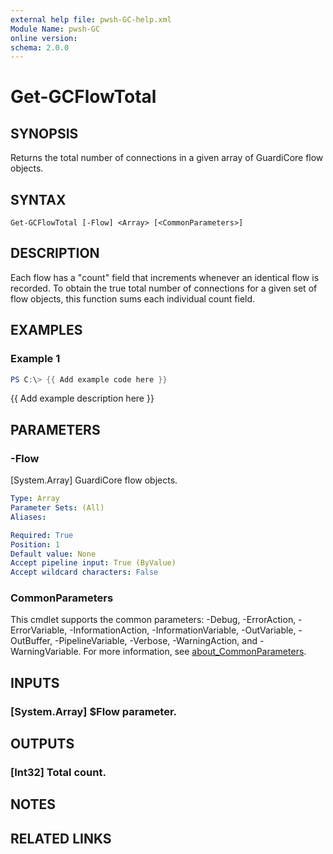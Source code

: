 ```yaml
---
external help file: pwsh-GC-help.xml
Module Name: pwsh-GC
online version:
schema: 2.0.0
---
```


# Get-GCFlowTotal

## SYNOPSIS
Returns the total number of connections in a given array of GuardiCore flow objects.

## SYNTAX

```
Get-GCFlowTotal [-Flow] <Array> [<CommonParameters>]
```

## DESCRIPTION
Each flow has a "count" field that increments whenever an identical flow is recorded.
To obtain the true total number of connections for a given set of flow objects, this function sums each individual count field.

## EXAMPLES

### Example 1
```powershell
PS C:\> {{ Add example code here }}
```

{{ Add example description here }}

## PARAMETERS

### -Flow
\[System.Array\] GuardiCore flow objects.

```yaml
Type: Array
Parameter Sets: (All)
Aliases:

Required: True
Position: 1
Default value: None
Accept pipeline input: True (ByValue)
Accept wildcard characters: False
```

### CommonParameters
This cmdlet supports the common parameters: -Debug, -ErrorAction, -ErrorVariable, -InformationAction, -InformationVariable, -OutVariable, -OutBuffer, -PipelineVariable, -Verbose, -WarningAction, and -WarningVariable. For more information, see [about_CommonParameters](http://go.microsoft.com/fwlink/?LinkID=113216).

## INPUTS

### [System.Array] $Flow parameter.
## OUTPUTS

### [Int32] Total count.
## NOTES

## RELATED LINKS
